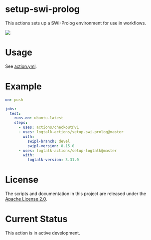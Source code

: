 # setup-swi-prolog

This actions sets up a SWI-Prolog environment for use in workflows.

![](https://github.com/logtalk-actions/setup-swi-prolog/workflows/Test/badge.svg)

# Usage

See [action.yml](action.yml).

# Example

```yml
on: push

jobs:
  test:
    runs-on: ubuntu-latest
    steps:
      - uses: actions/checkout@v1
      - uses: logtalk-actions/setup-swi-prolog@master
        with:
          swipl-branch: devel
          swipl-version: 8.15.0
      - uses: logtalk-actions/setup-logtalk@master
        with:
          logtalk-version: 3.31.0
```

# License

The scripts and documentation in this project are released under the [Apache License 2.0](LICENSE).

# Current Status

This action is in active development.
